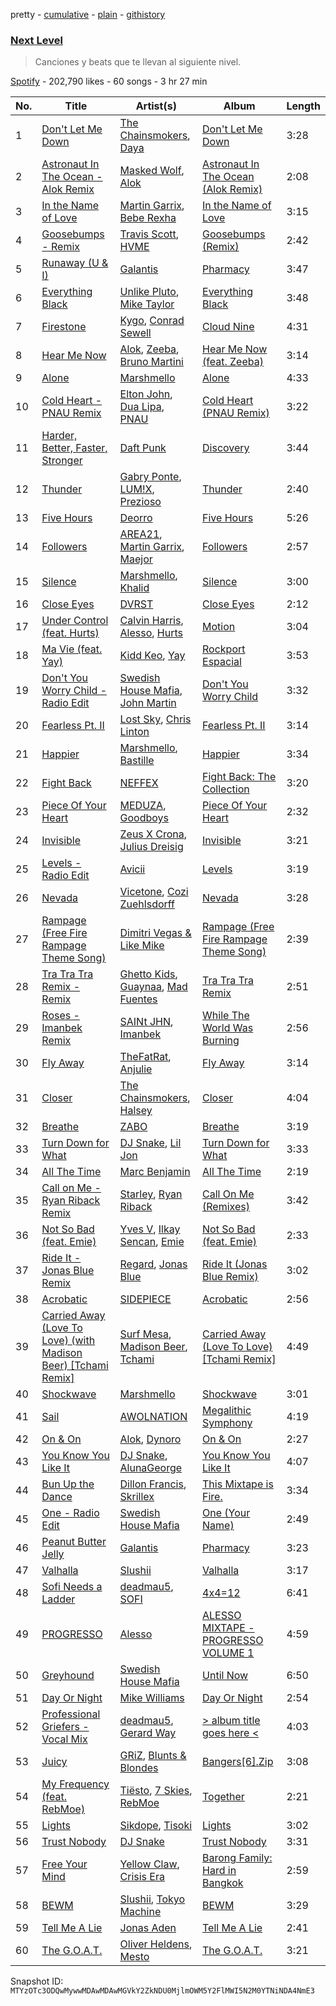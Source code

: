 pretty - [cumulative](/playlists/cumulative/37i9dQZF1DWUyj0bHlj8N3.md) - [plain](/playlists/plain/37i9dQZF1DWUyj0bHlj8N3) - [githistory](https://github.githistory.xyz/mackorone/spotify-playlist-archive/blob/main/playlists/plain/37i9dQZF1DWUyj0bHlj8N3)

### [Next Level](https://open.spotify.com/playlist/37i9dQZF1DWUyj0bHlj8N3)

> Canciones y beats que te llevan al siguiente nivel.

[Spotify](https://open.spotify.com/user/spotify) - 202,790 likes - 60 songs - 3 hr 27 min

| No. | Title | Artist(s) | Album | Length |
|---|---|---|---|---|
| 1 | [Don't Let Me Down](https://open.spotify.com/track/1i1fxkWeaMmKEB4T7zqbzK) | [The Chainsmokers](https://open.spotify.com/artist/69GGBxA162lTqCwzJG5jLp), [Daya](https://open.spotify.com/artist/6Dd3NScHWwnW6obMFbl1BH) | [Don't Let Me Down](https://open.spotify.com/album/2SByipSK8eZ2pasaIwwzhf) | 3:28 |
| 2 | [Astronaut In The Ocean \- Alok Remix](https://open.spotify.com/track/1yX6sh2TkrT5hsXodo7aS6) | [Masked Wolf](https://open.spotify.com/artist/1uU7g3DNSbsu0QjSEqZtEd), [Alok](https://open.spotify.com/artist/0NGAZxHanS9e0iNHpR8f2W) | [Astronaut In The Ocean \(Alok Remix\)](https://open.spotify.com/album/7M3xleJoRyne18xf0fM9Jo) | 2:08 |
| 3 | [In the Name of Love](https://open.spotify.com/track/23L5CiUhw2jV1OIMwthR3S) | [Martin Garrix](https://open.spotify.com/artist/60d24wfXkVzDSfLS6hyCjZ), [Bebe Rexha](https://open.spotify.com/artist/64M6ah0SkkRsnPGtGiRAbb) | [In the Name of Love](https://open.spotify.com/album/1FOJ5IXGXe8dl0cXvCU6wK) | 3:15 |
| 4 | [Goosebumps \- Remix](https://open.spotify.com/track/5uEYRdEIh9Bo4fpjDd4Na9) | [Travis Scott](https://open.spotify.com/artist/0Y5tJX1MQlPlqiwlOH1tJY), [HVME](https://open.spotify.com/artist/2o08sCWF5yyo2G4DCiT7T9) | [Goosebumps \(Remix\)](https://open.spotify.com/album/3SdFuYwyWoq7kuaHdTDcyD) | 2:42 |
| 5 | [Runaway \(U & I\)](https://open.spotify.com/track/46lFttIf5hnUZMGvjK0Wxo) | [Galantis](https://open.spotify.com/artist/4sTQVOfp9vEMCemLw50sbu) | [Pharmacy](https://open.spotify.com/album/4QcXq4vTVN7dFb7bZa9jG2) | 3:47 |
| 6 | [Everything Black](https://open.spotify.com/track/3UEnF6y5tyHVtMzldS3svp) | [Unlike Pluto](https://open.spotify.com/artist/4zjO8Jhi2pciJJzd8Q6rga), [Mike Taylor](https://open.spotify.com/artist/30ejUciK31BCg0IVCbt1dW) | [Everything Black](https://open.spotify.com/album/65QMh46zprwhLoYR9vOlVz) | 3:48 |
| 7 | [Firestone](https://open.spotify.com/track/1I8tHoNBFTuoJAlh4hfVVE) | [Kygo](https://open.spotify.com/artist/23fqKkggKUBHNkbKtXEls4), [Conrad Sewell](https://open.spotify.com/artist/1rw8ZTLnDHd74TWDDukjVi) | [Cloud Nine](https://open.spotify.com/album/0uMIzWh1uEpHEBell4rlF8) | 4:31 |
| 8 | [Hear Me Now](https://open.spotify.com/track/39cmB3ZoTOLwOTq7tMNqKa) | [Alok](https://open.spotify.com/artist/0NGAZxHanS9e0iNHpR8f2W), [Zeeba](https://open.spotify.com/artist/7qPLO2XOUaRrRxkvLZ3AEK), [Bruno Martini](https://open.spotify.com/artist/5veVxxPm1vzgi6pO2iVA8L) | [Hear Me Now \(feat\. Zeeba\)](https://open.spotify.com/album/6fpsA5aYbVNLe6y3P49o2o) | 3:14 |
| 9 | [Alone](https://open.spotify.com/track/3MEYFivt6bilQ9q9mFWZ4g) | [Marshmello](https://open.spotify.com/artist/64KEffDW9EtZ1y2vBYgq8T) | [Alone](https://open.spotify.com/album/7ePC9qS9mSOTY9E0YPP6yg) | 4:33 |
| 10 | [Cold Heart \- PNAU Remix](https://open.spotify.com/track/6zSpb8dQRaw0M1dK8PBwQz) | [Elton John](https://open.spotify.com/artist/3PhoLpVuITZKcymswpck5b), [Dua Lipa](https://open.spotify.com/artist/6M2wZ9GZgrQXHCFfjv46we), [PNAU](https://open.spotify.com/artist/6n28c9qs9hNGriNa72b26u) | [Cold Heart \(PNAU Remix\)](https://open.spotify.com/album/5D8Rdb09BkmHscEGSWAlA6) | 3:22 |
| 11 | [Harder, Better, Faster, Stronger](https://open.spotify.com/track/5W3cjX2J3tjhG8zb6u0qHn) | [Daft Punk](https://open.spotify.com/artist/4tZwfgrHOc3mvqYlEYSvVi) | [Discovery](https://open.spotify.com/album/2noRn2Aes5aoNVsU6iWThc) | 3:44 |
| 12 | [Thunder](https://open.spotify.com/track/2USlegnFJLrVLpoVfPimKB) | [Gabry Ponte](https://open.spotify.com/artist/5ENS85nZShljwNgg4wFD7D), [LUM!X](https://open.spotify.com/artist/0TKFPt9w0AAEnhB9bd0pLy), [Prezioso](https://open.spotify.com/artist/3iMzbvXlgNUpoFccD60bvr) | [Thunder](https://open.spotify.com/album/35Q09Y0b7ZxOoCdF7sBiGf) | 2:40 |
| 13 | [Five Hours](https://open.spotify.com/track/3haS1MDe2Zh8jJaeiiymSt) | [Deorro](https://open.spotify.com/artist/6VD4UEUPvtsemqD3mmTqCR) | [Five Hours](https://open.spotify.com/album/6qBYhiSsjPux8YODj3YX3e) | 5:26 |
| 14 | [Followers](https://open.spotify.com/track/5sPoju3oZHg9Wq5KXxBH3a) | [AREA21](https://open.spotify.com/artist/76YIoWHp3Ri3q1ocOPtFzp), [Martin Garrix](https://open.spotify.com/artist/60d24wfXkVzDSfLS6hyCjZ), [Maejor](https://open.spotify.com/artist/3XcCT5MPlQPWFTJyzXbfuX) | [Followers](https://open.spotify.com/album/3YRKOtLYysmk04YlzvpnU3) | 2:57 |
| 15 | [Silence](https://open.spotify.com/track/7vGuf3Y35N4wmASOKLUVVU) | [Marshmello](https://open.spotify.com/artist/64KEffDW9EtZ1y2vBYgq8T), [Khalid](https://open.spotify.com/artist/6LuN9FCkKOj5PcnpouEgny) | [Silence](https://open.spotify.com/album/2bw00gRKNKbTFOqCkohbSh) | 3:00 |
| 16 | [Close Eyes](https://open.spotify.com/track/3CLSHJv5aUROAN2vfOyCOh) | [DVRST](https://open.spotify.com/artist/0XFgyr4jwM0MGeZZW0VzA5) | [Close Eyes](https://open.spotify.com/album/3G0b8ob9anYQl8a1t3GpOF) | 2:12 |
| 17 | [Under Control \(feat\. Hurts\)](https://open.spotify.com/track/4J7CKHCF3mdL4diUsmW8lq) | [Calvin Harris](https://open.spotify.com/artist/7CajNmpbOovFoOoasH2HaY), [Alesso](https://open.spotify.com/artist/4AVFqumd2ogHFlRbKIjp1t), [Hurts](https://open.spotify.com/artist/3w4VAlllkAWI6m0AV0Gn6a) | [Motion](https://open.spotify.com/album/48zisMeiXniWLzOQghbPqS) | 3:04 |
| 18 | [Ma Vie \(feat\. Yay\)](https://open.spotify.com/track/6UU24wuWgGwuSBAxDH866Z) | [Kidd Keo](https://open.spotify.com/artist/0VZrPa7mWAYXH4CwmYk8Km), [Yay](https://open.spotify.com/artist/65UC5VKwU4vBSBSHckQd5l) | [Rockport Espacial](https://open.spotify.com/album/1RHKamkIrSEQAIUfsbYXvB) | 3:53 |
| 19 | [Don't You Worry Child \- Radio Edit](https://open.spotify.com/track/2V65y3PX4DkRhy1djlxd9p) | [Swedish House Mafia](https://open.spotify.com/artist/1h6Cn3P4NGzXbaXidqURXs), [John Martin](https://open.spotify.com/artist/2auikkNYqigWStoHWK1Grq) | [Don't You Worry Child](https://open.spotify.com/album/3RKhRsifs4RWrqvWV1YpPY) | 3:32 |
| 20 | [Fearless Pt\. II](https://open.spotify.com/track/4y1nvncvBhdoelqPMyXxis) | [Lost Sky](https://open.spotify.com/artist/157L8iTHgbdrKVxdQEXluh), [Chris Linton](https://open.spotify.com/artist/5Wpn7BDRJ8oq7CcF1EufWI) | [Fearless Pt\. II](https://open.spotify.com/album/47iQRvTe8uiasjN9jIS1nr) | 3:14 |
| 21 | [Happier](https://open.spotify.com/track/2dpaYNEQHiRxtZbfNsse99) | [Marshmello](https://open.spotify.com/artist/64KEffDW9EtZ1y2vBYgq8T), [Bastille](https://open.spotify.com/artist/7EQ0qTo7fWT7DPxmxtSYEc) | [Happier](https://open.spotify.com/album/78EicdHZr5XBWD7llEZ1Jh) | 3:34 |
| 22 | [Fight Back](https://open.spotify.com/track/6KigD0mlF4VGDYiSEzAyYw) | [NEFFEX](https://open.spotify.com/artist/3z97WMRi731dCvKklIf2X6) | [Fight Back: The Collection](https://open.spotify.com/album/5DkR7Wn2rUWY5Hw9csN0ui) | 3:20 |
| 23 | [Piece Of Your Heart](https://open.spotify.com/track/1DFD5Fotzgn6yYXkYsKiGs) | [MEDUZA](https://open.spotify.com/artist/0xRXCcSX89eobfrshSVdyu), [Goodboys](https://open.spotify.com/artist/2nm38smINjms1LtczR0Cei) | [Piece Of Your Heart](https://open.spotify.com/album/0cqRGWD3uc5Lggpducn5nD) | 2:32 |
| 24 | [Invisible](https://open.spotify.com/track/1QQ1Dx8dcLgWvUaY5fk84y) | [Zeus X Crona](https://open.spotify.com/artist/6uzCPyGMlp97ATH1yQYNNq), [Julius Dreisig](https://open.spotify.com/artist/72fdBvuHxCR7PLvj0osbhR) | [Invisible](https://open.spotify.com/album/1QK215qFVGRk5ReFGXdxzT) | 3:21 |
| 25 | [Levels \- Radio Edit](https://open.spotify.com/track/5UqCQaDshqbIk3pkhy4Pjg) | [Avicii](https://open.spotify.com/artist/1vCWHaC5f2uS3yhpwWbIA6) | [Levels](https://open.spotify.com/album/1OEGfToF7QbjUgyxMAnGXg) | 3:19 |
| 26 | [Nevada](https://open.spotify.com/track/02shCNmb6IvgB5jLqKjtkK) | [Vicetone](https://open.spotify.com/artist/0daugAjUgbJSqdlyYNwIbT), [Cozi Zuehlsdorff](https://open.spotify.com/artist/5wMfct6VVvaVQ8xGCXxIUa) | [Nevada](https://open.spotify.com/album/35waq1Bkgy11OjZNGuk9Gj) | 3:28 |
| 27 | [Rampage \(Free Fire Rampage Theme Song\)](https://open.spotify.com/track/4XMf6BjWH7Pme8eY4yyEZE) | [Dimitri Vegas & Like Mike](https://open.spotify.com/artist/73jBynjsVtofjRpdpRAJGk) | [Rampage \(Free Fire Rampage Theme Song\)](https://open.spotify.com/album/4nTGQqcsqWjwt2dpUEOrUb) | 2:39 |
| 28 | [Tra Tra Tra Remix \- Remix](https://open.spotify.com/track/4YqCBC4FwzGXuhixt5cgmm) | [Ghetto Kids](https://open.spotify.com/artist/6XvKTz2XRPwlry0UdjqoKq), [Guaynaa](https://open.spotify.com/artist/0BqURncJM5B1BBu7UM51eq), [Mad Fuentes](https://open.spotify.com/artist/6fzh7nbhTUmqHUlx7a6DFW) | [Tra Tra Tra Remix](https://open.spotify.com/album/4TntWxJmNQSZJGcj3ewRBc) | 2:51 |
| 29 | [Roses \- Imanbek Remix](https://open.spotify.com/track/0zLCBJZSiELJf02ucPP9wb) | [SAINt JHN](https://open.spotify.com/artist/0H39MdGGX6dbnnQPt6NQkZ), [Imanbek](https://open.spotify.com/artist/5rGrDvrLOV2VV8SCFVGWlj) | [While The World Was Burning](https://open.spotify.com/album/1OmWlObj9gAwNnTNgxBUmz) | 2:56 |
| 30 | [Fly Away](https://open.spotify.com/track/0hTrQoqDmFnA4S1PC265e1) | [TheFatRat](https://open.spotify.com/artist/3OKg7YbOIatODzkRIbLJR4), [Anjulie](https://open.spotify.com/artist/4DTbdShHu2RPYEEMUp2XWV) | [Fly Away](https://open.spotify.com/album/0F7ftNMhjvUDyDpWklGStR) | 3:14 |
| 31 | [Closer](https://open.spotify.com/track/7BKLCZ1jbUBVqRi2FVlTVw) | [The Chainsmokers](https://open.spotify.com/artist/69GGBxA162lTqCwzJG5jLp), [Halsey](https://open.spotify.com/artist/26VFTg2z8YR0cCuwLzESi2) | [Closer](https://open.spotify.com/album/0rSLgV8p5FzfnqlEk4GzxE) | 4:04 |
| 32 | [Breathe](https://open.spotify.com/track/1ME8Thb5mDmBYTI3I5f3uJ) | [ZABO](https://open.spotify.com/artist/19zQevA415Jm6ThEtIwVIb) | [Breathe](https://open.spotify.com/album/5qiwejbPXY26hyUEZe6k5f) | 3:19 |
| 33 | [Turn Down for What](https://open.spotify.com/track/67awxiNHNyjMXhVgsHuIrs) | [DJ Snake](https://open.spotify.com/artist/540vIaP2JwjQb9dm3aArA4), [Lil Jon](https://open.spotify.com/artist/7sfl4Xt5KmfyDs2T3SVSMK) | [Turn Down for What](https://open.spotify.com/album/3zo0Hxh9rjJsdw2JAKReE3) | 3:33 |
| 34 | [All The Time](https://open.spotify.com/track/5UA6rAsMTn0okgp95isGrl) | [Marc Benjamin](https://open.spotify.com/artist/05KjvP5zdwtEIgEazqblZw) | [All The Time](https://open.spotify.com/album/67Ulp5KinPqy6RBWgS3hO7) | 2:19 |
| 35 | [Call on Me \- Ryan Riback Remix](https://open.spotify.com/track/2L6orAlH8tBhiFTumIfMyF) | [Starley](https://open.spotify.com/artist/02A3cEvlLLCbIMVDrK2GHV), [Ryan Riback](https://open.spotify.com/artist/33JQK4UoS2aMPYBfdB5Ftt) | [Call On Me \(Remixes\)](https://open.spotify.com/album/5G7go9EeotMk9RfLETBDgJ) | 3:42 |
| 36 | [Not So Bad \(feat\. Emie\)](https://open.spotify.com/track/1XFHbzTikXks9CsMq4v8Q3) | [Yves V](https://open.spotify.com/artist/47BEc2RoW53owMyxacXWdV), [Ilkay Sencan](https://open.spotify.com/artist/5deLgmgAEgy8UHOfJ9Dj8w), [Emie](https://open.spotify.com/artist/7vMDKdgSZ2Scn4uzFdTDyZ) | [Not So Bad \(feat\. Emie\)](https://open.spotify.com/album/3MWQeRDPrBYvDLYIpILm9I) | 2:33 |
| 37 | [Ride It \- Jonas Blue Remix](https://open.spotify.com/track/2ONRkpOJ6X91GMXMthtT0M) | [Regard](https://open.spotify.com/artist/4ofCBoyEiGSePFAG500xev), [Jonas Blue](https://open.spotify.com/artist/1HBjj22wzbscIZ9sEb5dyf) | [Ride It \(Jonas Blue Remix\)](https://open.spotify.com/album/6DPGJNJf9crOOe2pyRjF6S) | 3:02 |
| 38 | [Acrobatic](https://open.spotify.com/track/2ZDssPiWL5pxRB03Ll9WWy) | [SIDEPIECE](https://open.spotify.com/artist/5czbzNZZfWpyFgZyfT3Mkk) | [Acrobatic](https://open.spotify.com/album/4WlE77ssw7RCSHNfbBPwoT) | 2:56 |
| 39 | [Carried Away \(Love To Love\) \(with Madison Beer\) \[Tchami Remix\]](https://open.spotify.com/track/4UWYz4VDyycuuyN2A9B2sY) | [Surf Mesa](https://open.spotify.com/artist/1lmU3giNF3CSbkVSQmLpHQ), [Madison Beer](https://open.spotify.com/artist/2kRfqPViCqYdSGhYSM9R0Q), [Tchami](https://open.spotify.com/artist/1KpCi9BOfviCVhmpI4G2sY) | [Carried Away \(Love To Love\) \[Tchami Remix\]](https://open.spotify.com/album/3jmkm8U4Fp8LX1qBH0nzmx) | 4:49 |
| 40 | [Shockwave](https://open.spotify.com/track/3sOGVdj5VPY6C2XImtlzj7) | [Marshmello](https://open.spotify.com/artist/64KEffDW9EtZ1y2vBYgq8T) | [Shockwave](https://open.spotify.com/album/6yXPyhVxt3PHBwkinPFn6I) | 3:01 |
| 41 | [Sail](https://open.spotify.com/track/7ueP5u2qkdZbIPN2YA6LR0) | [AWOLNATION](https://open.spotify.com/artist/4njdEjTnLfcGImKZu1iSrz) | [Megalithic Symphony](https://open.spotify.com/album/1fag8cnc5p4Umu4tRMAsLv) | 4:19 |
| 42 | [On & On](https://open.spotify.com/track/7sYAS4CpbV90oSemgaEQat) | [Alok](https://open.spotify.com/artist/0NGAZxHanS9e0iNHpR8f2W), [Dynoro](https://open.spotify.com/artist/3v6Ji4uoWtKRkhuDUaxi9n) | [On & On](https://open.spotify.com/album/2a9AGivapFES2j2ElI3odn) | 2:27 |
| 43 | [You Know You Like It](https://open.spotify.com/track/57kR5SniQIbsbVoIjjOUDa) | [DJ Snake](https://open.spotify.com/artist/540vIaP2JwjQb9dm3aArA4), [AlunaGeorge](https://open.spotify.com/artist/2VAnyOxzJuSAj7XIuEOT38) | [You Know You Like It](https://open.spotify.com/album/6mQGo1a9mXHNUSJYwXi9Wd) | 4:07 |
| 44 | [Bun Up the Dance](https://open.spotify.com/track/2cgZfcnb639TaZhd1AU8iz) | [Dillon Francis](https://open.spotify.com/artist/5R3Hr2cnCCjt220Jmt2xLf), [Skrillex](https://open.spotify.com/artist/5he5w2lnU9x7JFhnwcekXX) | [This Mixtape is Fire.](https://open.spotify.com/album/5yscEifoZw3M3abIVCr8ed) | 3:34 |
| 45 | [One \- Radio Edit](https://open.spotify.com/track/41KPpw0EZCytxNkmEMJVgr) | [Swedish House Mafia](https://open.spotify.com/artist/1h6Cn3P4NGzXbaXidqURXs) | [One \(Your Name\)](https://open.spotify.com/album/5aLY2ivPGXvFX770ihBnmd) | 2:49 |
| 46 | [Peanut Butter Jelly](https://open.spotify.com/track/3aIhJDHxr1kgTSnutJxPTH) | [Galantis](https://open.spotify.com/artist/4sTQVOfp9vEMCemLw50sbu) | [Pharmacy](https://open.spotify.com/album/4QcXq4vTVN7dFb7bZa9jG2) | 3:23 |
| 47 | [Valhalla](https://open.spotify.com/track/7dWef6DMTYxClvMzObXrE3) | [Slushii](https://open.spotify.com/artist/41rVuRHYAiH7ltBTHVR9We) | [Valhalla](https://open.spotify.com/album/010aOeZeXdgryXu1OKwIDc) | 3:17 |
| 48 | [Sofi Needs a Ladder](https://open.spotify.com/track/6Zw3tJS2U6GIUcq52ZtLQF) | [deadmau5](https://open.spotify.com/artist/2CIMQHirSU0MQqyYHq0eOx), [SOFI](https://open.spotify.com/artist/5JQzXeT8vXc1N4Y6tGenCb) | [4x4=12](https://open.spotify.com/album/0tCLiTicEOdRuqFWJrHDcR) | 6:41 |
| 49 | [PROGRESSO](https://open.spotify.com/track/2LLXE4cV9Fcusx2WiSIhwC) | [Alesso](https://open.spotify.com/artist/4AVFqumd2ogHFlRbKIjp1t) | [ALESSO MIXTAPE \- PROGRESSO VOLUME 1](https://open.spotify.com/album/3d0kltye1eEt6vbHZJSJVE) | 4:59 |
| 50 | [Greyhound](https://open.spotify.com/track/0VffaI2jwQknRrxpECYHsF) | [Swedish House Mafia](https://open.spotify.com/artist/1h6Cn3P4NGzXbaXidqURXs) | [Until Now](https://open.spotify.com/album/4ljisoNarj0BpQSMIEv88L) | 6:50 |
| 51 | [Day Or Night](https://open.spotify.com/track/2Y3P9IFAeNGH9qTZDp9N6W) | [Mike Williams](https://open.spotify.com/artist/3IpvVrP3VLhruTmnququq7) | [Day Or Night](https://open.spotify.com/album/3WCAbSvgGztK9VoqAY76ox) | 2:54 |
| 52 | [Professional Griefers \- Vocal Mix](https://open.spotify.com/track/2AqazcPtVXn7uhFIyInNNp) | [deadmau5](https://open.spotify.com/artist/2CIMQHirSU0MQqyYHq0eOx), [Gerard Way](https://open.spotify.com/artist/4YZ5ECfbM2xSTSQTJGBbO5) | [> album title goes here <](https://open.spotify.com/album/4zksvtV0HswF5ZRJS9QsfX) | 4:03 |
| 53 | [Juicy](https://open.spotify.com/track/7924NRevY7KfgupyhT6Xky) | [GRiZ](https://open.spotify.com/artist/25oLRSUjJk4YHNUsQXk7Ut), [Blunts & Blondes](https://open.spotify.com/artist/4XxIRZXk8xgrBmt0SNq7E3) | [Bangers\[6\].Zip](https://open.spotify.com/album/3djSUWm3m92BDIXUxg3Fii) | 3:08 |
| 54 | [My Frequency \(feat\. RebMoe\)](https://open.spotify.com/track/1y0UriJkdMdvlkWpjaI6Vs) | [Tiësto](https://open.spotify.com/artist/2o5jDhtHVPhrJdv3cEQ99Z), [7 Skies](https://open.spotify.com/artist/2mmqhYDTD0weseyXUf1QJ5), [RebMoe](https://open.spotify.com/artist/1DNFG0VEHD2Vk5ESUEPuOM) | [Together](https://open.spotify.com/album/6jd8wvEoi6sCzP92Vt7CPZ) | 2:21 |
| 55 | [Lights](https://open.spotify.com/track/3UbrK7fK22T1dillpCXOrt) | [Sikdope](https://open.spotify.com/artist/3EXfNuPuR3OFEdlyoSutcG), [Tisoki](https://open.spotify.com/artist/0XW7mqhbaQnRtHmwfAVg64) | [Lights](https://open.spotify.com/album/7MY8dLwQWPCBvv0cel3IFu) | 3:02 |
| 56 | [Trust Nobody](https://open.spotify.com/track/08bDGEzsYd9ebCc7p23X4j) | [DJ Snake](https://open.spotify.com/artist/540vIaP2JwjQb9dm3aArA4) | [Trust Nobody](https://open.spotify.com/album/3wRs5NGdWArDIHoUw9UNMJ) | 3:31 |
| 57 | [Free Your Mind](https://open.spotify.com/track/25e71ooGwod2YnS3wDVVA2) | [Yellow Claw](https://open.spotify.com/artist/47z7ZrgFoBvVpCnElCE3Zh), [Crisis Era](https://open.spotify.com/artist/4G6enmlHQQ4ktgVMIR9op0) | [Barong Family: Hard in Bangkok](https://open.spotify.com/album/2cGt8h0hyRyMTg37DqXbds) | 2:59 |
| 58 | [BEWM](https://open.spotify.com/track/4FDhpB1sf9c3Cv6dfGObTh) | [Slushii](https://open.spotify.com/artist/41rVuRHYAiH7ltBTHVR9We), [Tokyo Machine](https://open.spotify.com/artist/3bwENxqj9nhaAI3fsAwmv9) | [BEWM](https://open.spotify.com/album/76a83pjMyieljU9SJ7Gfxv) | 3:29 |
| 59 | [Tell Me A Lie](https://open.spotify.com/track/4ccYRZ7WptUbPD3RZ0BhvP) | [Jonas Aden](https://open.spotify.com/artist/1qq5e02CcWNFqZMbmdrIcj) | [Tell Me A Lie](https://open.spotify.com/album/02NfjCu6aYB6k14uNchflD) | 2:41 |
| 60 | [The G.O.A.T.](https://open.spotify.com/track/1hUmqRBZpseNjByPAEW6AJ) | [Oliver Heldens](https://open.spotify.com/artist/5nki7yRhxgM509M5ADlN1p), [Mesto](https://open.spotify.com/artist/0RViEWnZO2VhmY4oI0PhF9) | [The G.O.A.T.](https://open.spotify.com/album/3WNP6JVlFZke5TwAToMtkh) | 3:21 |

Snapshot ID: `MTYzOTc3ODQwMywwMDAwMDAwMGVkY2ZkNDU0MjlmOWM5Y2FlMWI5N2M0YTNiNDA4NmE3`
